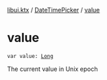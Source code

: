 [libui.ktx](../index.md) / [DateTimePicker](index.md) / [value](./value.md)

# value

`var value: `[`Long`](https://kotlinlang.org/api/latest/jvm/stdlib/kotlin/-long/index.html)

The current value in Unix epoch

